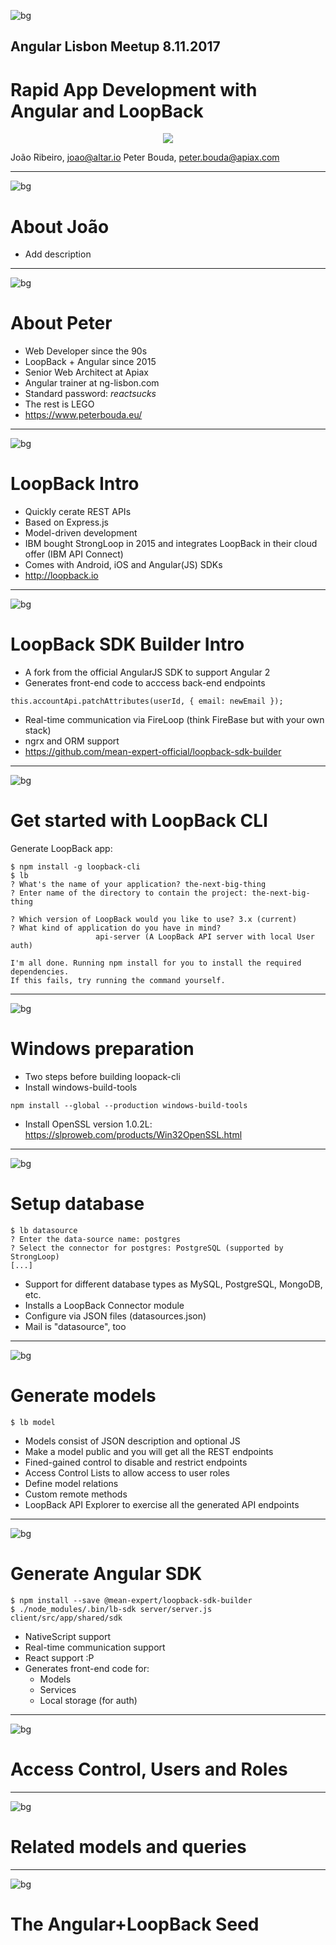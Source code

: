 <!-- $size: 16:9 -->

![bg](images/slide_bg.png)



## Angular Lisbon Meetup 8.11.2017
# Rapid App Development with Angular and LoopBack

<p style="text-align: center;">
<img src="images/angular_loopback.png">
</p>

João Ribeiro, joao@altar.io
Peter Bouda, peter.bouda@apiax.com

---

![bg](images/slide_bg.png)

# About João

* Add description

---

![bg](images/slide_bg.png)

# About Peter

* Web Developer since the 90s
* LoopBack + Angular since 2015
* Senior Web Architect at Apiax
* Angular trainer at ng-lisbon.com
* Standard password: *reactsucks*
* The rest is LEGO
* https://www.peterbouda.eu/

---

![bg](images/slide_bg.png)

# LoopBack Intro

* Quickly cerate REST APIs
* Based on Express.js
* Model-driven development
* IBM bought StrongLoop in 2015 and integrates LoopBack in their cloud offer (IBM API Connect)
* Comes with Android, iOS and Angular(JS) SDKs
* http://loopback.io

---

![bg](images/slide_bg.png)

# LoopBack SDK Builder Intro

* A fork from the official AngularJS SDK to support Angular 2
* Generates front-end code to acccess back-end endpoints

```
this.accountApi.patchAttributes(userId, { email: newEmail });
```

* Real-time communication via FireLoop (think FireBase but with your own stack)
* ngrx and ORM support
* https://github.com/mean-expert-official/loopback-sdk-builder

---

![bg](images/slide_bg.png)

# Get started with LoopBack CLI

Generate LoopBack app:
```
$ npm install -g loopback-cli
$ lb
? What's the name of your application? the-next-big-thing
? Enter name of the directory to contain the project: the-next-big-thing

? Which version of LoopBack would you like to use? 3.x (current)
? What kind of application do you have in mind?
                   api-server (A LoopBack API server with local User auth)

I'm all done. Running npm install for you to install the required dependencies.
If this fails, try running the command yourself.
```

---

![bg](images/slide_bg.png)

# Windows preparation

* Two steps before building loopack-cli
* Install windows-build-tools
```
npm install --global --production windows-build-tools
```` 

* Install OpenSSL version 1.0.2L: https://slproweb.com/products/Win32OpenSSL.html

---

![bg](images/slide_bg.png)

# Setup database

```
$ lb datasource
? Enter the data-source name: postgres
? Select the connector for postgres: PostgreSQL (supported by StrongLoop)
[...]
```

* Support for different database types as MySQL, PostgreSQL, MongoDB, etc.
* Installs a LoopBack Connector module
* Configure via JSON files (datasources.json)
* Mail is "datasource", too

---

![bg](images/slide_bg.png)

# Generate models

```
$ lb model
```

* Models consist of JSON description and optional JS
* Make a model public and you will get all the REST endpoints
* Fined-gained control to disable and restrict endpoints
* Access Control Lists to allow access to user roles
* Define model relations
* Custom remote methods
* LoopBack API Explorer to exercise all the generated API endpoints

---

![bg](images/slide_bg.png)

# Generate Angular SDK

```
$ npm install --save @mean-expert/loopback-sdk-builder
$ ./node_modules/.bin/lb-sdk server/server.js client/src/app/shared/sdk
```

* NativeScript support
* Real-time communication support
* React support :P
* Generates front-end code for:
  * Models
  * Services
  * Local storage (for auth)

---

![bg](images/slide_bg.png)

# Access Control, Users and Roles

---

![bg](images/slide_bg.png)

# Related models and queries

---

![bg](images/slide_bg.png)

# The Angular+LoopBack Seed

